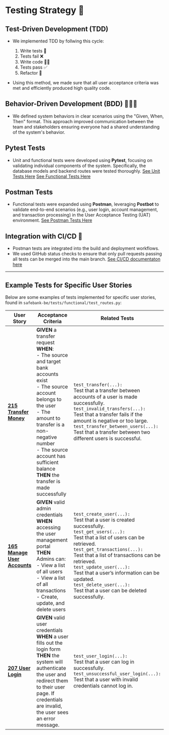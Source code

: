 # Testing Strategy 🧪

## Test-Driven Development (TDD)

- We implemented TDD by follwing this cycle:

  1. Write tests 📝
  2. Tests fail ❌
  3. Write code 🧑‍💻
  4. Tests pass ✅
  5. Refactor 🔄

- Using this method, we made sure that all user acceptance criteria was met and efficiently produced high quality code.

## Behavior-Driven Development (BDD) 🧑‍🤝‍🧑

- We defined system behaviors in clear scenarios using the "Given, When, Then" format. This approach improved communication between the team and stakeholders ensuring everyone had a shared understanding of the system's behavior.

## Pytest Tests

- Unit and functional tests were developed using **Pytest**, focusing on validating individual components of the system. Specifically, the database models and backend routes were tested thoroughly.
  [See Unit Tests Here](https://github.com/ie-safebank/safebank-be/blob/main/tests/unit/test_model.py)
  [See Functional Tests Here](https://github.com/ie-safebank/safebank-be/blob/main/tests/functional/test_routes.py)

## Postman Tests

- Functional tests were expanded using **Postman**, leveraging **Postbot** to validate end-to-end scenarios (e.g., user login, account management, and transaction processing) in the User Acceptance Testing (UAT) environment.
  [See Postman Tests Here](https://github.com/ie-safebank/safebank-be/blob/main/tests/ci/safebank.postman_collection.json)

## Integration with CI/CD 🔗

- Postman tests are integrated into the build and deployment workflows.
- We used GitHub status checks to ensure that only pull requests passing all tests can be merged into the main branch.
  [See CI/CD documentaton here](ci-cd.strategy.md)

---

## Example Tests for Specific User Stories

Below are some examples of tests implemented for specific user stories, found in `safebank-be/tests/functional/test_routes.py`:

| **User Story**                                                                                        | **Acceptance Criteria**                                                                                                                                                                                                                                                                | **Related Tests**                                                                                                                                                                                                                                                                                                                                                                                |
| ----------------------------------------------------------------------------------------------------- | -------------------------------------------------------------------------------------------------------------------------------------------------------------------------------------------------------------------------------------------------------------------------------------- | ------------------------------------------------------------------------------------------------------------------------------------------------------------------------------------------------------------------------------------------------------------------------------------------------------------------------------------------------------------------------------------------------ |
| **[215 Transfer Money](https://dev.azure.com/rsagasteguiieu2022/safebank/_workitems/edit/215)**       | **GIVEN** a transfer request<br>**WHEN**:<br>- The source and target bank accounts exist<br>- The source account belongs to the user<br>- The amount to transfer is a non-negative number<br>- The source account has sufficient balance<br>**THEN** the transfer is made successfully | `test_transfer(...):`<br>Test that a transfer between accounts of a user is made successfully.<br>`test_invalid_transfers(...):`<br>Test that a transfer fails if the amount is negative or too large.<br>`test_transfer_between_users(...):`<br>Test that a transfer between two different users is successful.                                                                                 |
| **[165 Manage User Accounts](https://dev.azure.com/rsagasteguiieu2022/safebank/_workitems/edit/165)** | **GIVEN** valid admin credentials<br>**WHEN** accessing the user management portal<br>**THEN** Admins can:<br>- View a list of all users<br>- View a list of all transactions<br>- Create, update, and delete users                                                                    | `test_create_user(...):`<br>Test that a user is created successfully.<br>`test_get_users(...):`<br>Test that a list of users can be retrieved.<br>`test_get_transactions(...):`<br>Test that a list of transactions can be retrieved.<br>`test_update_user(...):`<br>Test that a user’s information can be updated.<br>`test_delete_user(...):`<br>Test that a user can be deleted successfully. |
| **[207 User Login](https://dev.azure.com/rsagasteguiieu2022/safebank/_workitems/edit/207)**           | **GIVEN** valid user credentials<br>**WHEN** a user fills out the login form<br>**THEN** the system will authenticate the user and redirect them to their user page. If credentials are invalid, the user sees an error message.                                                       | `test_user_login(...):`<br>Test that a user can log in successfully.<br>`test_unsuccessful_user_login(...):`<br>Test that a user with invalid credentials cannot log in.                                                                                                                                                                                                                         |
